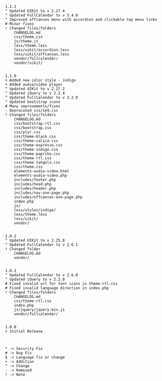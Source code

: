 	1.1.1
	^ Updated UIKit to v 2.27.4
	^ Updated FullCalendar to v 3.4.0
	^ Improved offcanvas menu with accordion and clickable top menu links
	# Minor fixes
	! Changed files/folders
		CHANGELOG.md
		css/theme.css
		js/theme.js
		less/theme.less
		less/uikit/accordion.less
		less/uikit/offcanvas.less
		vendor/fullcalendar/
		vendor/uikit/


	1.1.0
	+ Added new color style - indigo
	+ Added audio/video player
	^ Updated UIKit to v 2.27.2
	^ Updated jQuery to v 2.2.4
	^ Updated FullCalendar to v 3.2.0
	^ Updated bootstrap icons
	# Many improvements/fixes
	- Deprecated css/ie9.css
	! Changed files/folders
		CHANGELOG.md
		css/bootstrap-rtl.css
		css/bootstrap.css
		css/plyr.css
		css/theme-black.css
		css/theme-calico.css
		css/theme-espresso.css
		css/theme-indigo.css
		css/theme-paprika.css
		css/theme-rtl.css
		css/theme-tangelo.css
		css/theme.css
		elements-audio-video.html
		elements-audio-video.php
		includes/footer.php
		includes/head.php
		includes/header.php
		includes/nav-one-page.php
		includes/offcanvas-one-page.php
		index.php
		js/
		less/styles/indigo/
		less/theme.less
		less/uikit/
		vendor/


	1.0.2
	^ Updated UIKit to v 2.25.0
	^ Updated FullCalendar to v 2.6.1
	! Changed folder
		CHANGELOG.md
		vendor/


	1.0.1
	^ Updated FullCalendar to v 2.6.0
	^ Updated jQuery to v 2.2.0
	# Fixed invalid url for font icons in theme-rtl.css
	# Fixed invalid language direction in index.php
	! Changed files/folders
		CHANGELOG.md
		css/theme-rtl.css
		index.php
		js/jquery/jquery.min.js
		vendor/fullcalendar/


	1.0.0
	+ Initial Release



	* -> Security Fix
	# -> Bug Fix
	$ -> Language fix or change
	+ -> Addition
	^ -> Change
	- -> Removed
	! -> Note